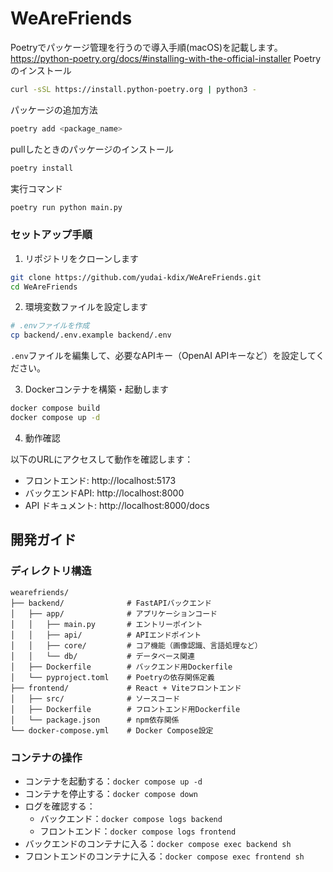 # WeAreFriends

Poetryでパッケージ管理を行うので導入手順(macOS)を記載します。
https://python-poetry.org/docs/#installing-with-the-official-installer
Poetryのインストール
```bash
curl -sSL https://install.python-poetry.org | python3 -
```

パッケージの追加方法
```bash
poetry add <package_name>
```

pullしたときのパッケージのインストール
```bash
poetry install
```

実行コマンド
```bash
poetry run python main.py
```

### セットアップ手順

1. リポジトリをクローンします

```bash
git clone https://github.com/yudai-kdix/WeAreFriends.git
cd WeAreFriends
```

2. 環境変数ファイルを設定します

```bash
# .envファイルを作成
cp backend/.env.example backend/.env
```

`.env`ファイルを編集して、必要なAPIキー（OpenAI APIキーなど）を設定してください。

3. Dockerコンテナを構築・起動します

```bash
docker compose build
docker compose up -d
```

4. 動作確認

以下のURLにアクセスして動作を確認します：
- フロントエンド: http://localhost:5173
- バックエンドAPI: http://localhost:8000
- API ドキュメント: http://localhost:8000/docs

## 開発ガイド

### ディレクトリ構造

```
wearefriends/
├── backend/              # FastAPIバックエンド
│   ├── app/              # アプリケーションコード
│   │   ├── main.py       # エントリーポイント
│   │   ├── api/          # APIエンドポイント
│   │   ├── core/         # コア機能（画像認識、言語処理など）
│   │   └── db/           # データベース関連
│   ├── Dockerfile        # バックエンド用Dockerfile
│   └── pyproject.toml    # Poetryの依存関係定義
├── frontend/             # React + Viteフロントエンド
│   ├── src/              # ソースコード
│   ├── Dockerfile        # フロントエンド用Dockerfile
│   └── package.json      # npm依存関係
└── docker-compose.yml    # Docker Compose設定
```

### コンテナの操作

- コンテナを起動する：`docker compose up -d`
- コンテナを停止する：`docker compose down`
- ログを確認する：
  - バックエンド：`docker compose logs backend`
  - フロントエンド：`docker compose logs frontend`
- バックエンドのコンテナに入る：`docker compose exec backend sh`
- フロントエンドのコンテナに入る：`docker compose exec frontend sh`